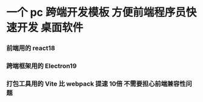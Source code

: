 # 一个 pc 跨端开发模板 方便前端程序员快速开发 桌面软件
### 前端用的 react18
### 跨端框架用的 Electron19
### 打包工具用的 Vite 比 webpack 提速 10倍 不需要担心前端兼容性问题
